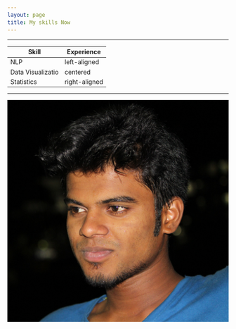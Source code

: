 ```yaml
---
layout: page
title: My skills Now
---
```


---

| Skill   |      Experience      |
|----------|-------------|
| NLP |  left-aligned |
| Data Visualizatio |    centered   |
| Statistics | right-aligned |

---

<a href=/assets/img/profile.jpg>![Name of image](/assets/img/profile.jpg)</a>
